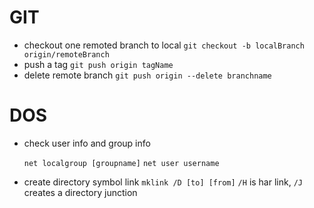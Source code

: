 # GIT
  - checkout one remoted branch to local 
    ```git checkout -b localBranch origin/remoteBranch```
  - push a tag 
    ```git push origin tagName```
  - delete remote branch 
    ```git push origin --delete branchname```

# DOS
  - check user info and group info

    ``` net localgroup [groupname] ```
    ``` net user username ```
  - create directory symbol link ``` mklink /D [to] [from] ```
    ```/H``` is har link, ```/J``` creates a directory junction
